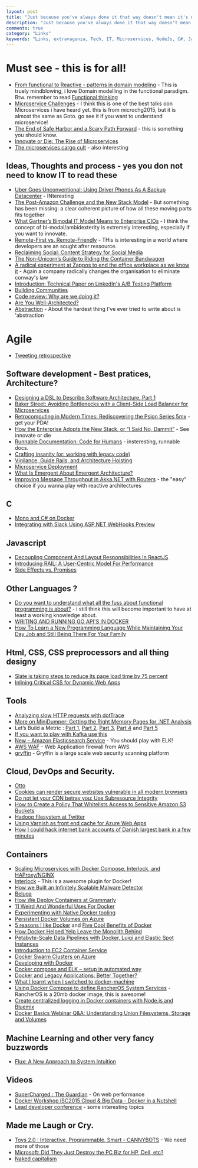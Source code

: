```yaml
---
layout: post
title: "Just because you've always done it that way doesn't mean it's not incredibly stupid."
description: "Just because you've always done it that way doesn't mean it's not incredibly stupid."
comments: true
category: "Links"
keywords: "Links, extravaganza, Tech, IT, Microservices, NodeJs, C#, Javascript, Solution architecture"
---
```

#  Must see - this is for all! #
  * [From functional to Reactive - patterns in domain modeling]() - This is truely mindblowing, i love Domain modelling in the functional paradigm. Btw. remember to read [Functional thinking](#/Development%20Concepts/Functional%20Thinking)
  * [Microservice Challenges](http://www.infoq.com/presentations/microservices-asynchronous-functional) - I think this is one of the best talks oon Microservices i have heard yet. this is from microchg2015, but it is almost the same as Goto. go see it if you want to understand microservice! 
  * [The End of Safe Harbor and a Scary Path Forward](http://lucumr.pocoo.org/2015/10/6/end-of-safe-harbor/) - this is something you should know.
  * [Innovate or Die: The Rise of Microservices](http://blogs.wsj.com/cio/2015/10/05/innovate-or-die-the-rise-of-microservices/)
  * [The microservices cargo cult](http://www.stavros.io/posts/microservices-cargo-cult) - also interesting
 

##  Ideas, Thoughts and process - yes you don not need to know IT to read these  ##
 * [Uber Goes Unconventional: Using Driver Phones As A Backup Datacenter](http://highscalability.com/blog/2015/9/21/uber-goes-unconventional-using-driver-phones-as-a-backup-dat.html?) - INteresting
 * [The Post-Amazon Challenge and the New Stack Model](http://thenewstack.io/post-amazon-challenge-new-stack-model/?) - But something has been missing: a clear coherent picture of how all these moving parts fits together 
 * [What Gartner’s Bimodal IT Model Means to Enterprise CIOs](http://www.cio.com/article/2875803/cio-role/what-gartner-s-bimodal-it-model-means-to-enterprise-cios.html) - I think the concept of bi-modal/ambidexterity is extremely interesting, especially if you want to innovate.
 * [Remote-First vs. Remote-Friendly](http://zachholman.com/posts/remote-first/) - THis is interesting in a world where developers are an sought after ressource.
 * [Reclaiming Social: Content Strategy for Social Media](http://alistapart.com/article/reclaiming-social-content-strategy-for-social-media)
 * [The Non-Unicorn’s Guide to Riding the Container Bandwagon](http://thenewstack.io/the-non-unicorns-guide-to-riding-the-container-bandwagon/)
 * [A radical experiment at Zappos to end the office workplace as we know it](http://www.newrepublic.com/article/122965/can-billion-dollar-corporation-zappos-be-self-organized) - Again a company radically changes the organisation to eliminate conway's law
 * [Introduction: Technical Paper on LinkedIn's A/B Testing Platform](http://engineering.linkedin.com/ab-testing/introduction-technical-paper-linkedins-ab-testing-platform)
 * [Building Communities](https://www.linkedin.com/pulse/building-communities-todd-palino)
 * [Code review: Why are we doing it?](http://www.javacodegeeks.com/2015/09/code-review-why-are-we-doing-it.html)
 * [Are You Well-Architected?](http://d0.awsstatic.com/whitepapers/architecture/AWS_Well-Architected_Framework.pdf)
 * [Abstraction](http://theprogrammersparadox.blogspot.dk/2015/10/abstraction.html) - About the hardest thing I've ever tried to write about is 'abstraction

# Agile #
  * [Tweeting retrospective](https://chodounsky.net/2015/10/01/tweeting-retrospective/)

##  Software development - Best pratices, Architecture? ##
  * [Designing a DSL to Describe Software Architecture, Part 1](https://dzone.com/articles/designing-a-dsl-to-describe-software-architecture)
  * [Baker Street: Avoiding Bottlenecks with a Client-Side Load Balancer for Microservices](http://thenewstack.io/baker-street-avoiding-bottlenecks-with-a-client-side-load-balancer-for-microservices/)
  * [Retrocomputing in Modern Times: Rediscovering the Psion Series 5mx](http://thenewstack.io/retrocomputing-in-modern-times-rediscovering-the-psion-series-5mx/) - get your PDA!
  * [How the Enterprise Adopts the New Stack, or “I Said No, Dammit”](http://thenewstack.io/stack-always-changing/) - See innovate or die
  * [Runnable Documentation: Code for Humans](http://githubengineering.com/runnable-documentation/) - insteresting, runnable docs.
  * [Crafting insanity (or: working with legacy code)](https://www.linkedin.com/pulse/crafting-insanity-working-legacy-code-brendan-drew)
  * [Vigilance, Guide Rails, and Architecture Hoisting](https://www.linkedin.com/pulse/architecture-hoisting-david-max)
  * [Microservice Deployment](http://www.javacodegeeks.com/2015/09/microservice-deployment.html)
  * [What Is Emergent About Emergent Architecture?](https://dzone.com/articles/what-is-emergent-about-emergent-architecture)
  * [Improving Message Throughput in Akka.NET with Routers](http://dontcodetired.com/blog/post/Improving-Message-Throughput-in-AkkaNET-with-Routers.aspx) - the "easy" choice if you wanna play with reactive architectures

##  **C** ##
  * [Mono and C# on Docker](http://dotnetliberty.com/index.php/2015/10/04/mono-and-c-sharp-on-docker-hello-world-in-15-steps/)
  * [Integrating with Slack Using ASP.NET WebHooks Preview](http://blogs.msdn.com/b/webdev/archive/2015/09/06/receiving-slack-webhooks-with-asp-net-webhooks.aspx)

##  Javascript ##
  * [Decoupling Component And Layout Responsibilities In ReactJS](http://www.bennadel.com/blog/2923-decoupling-component-and-layout-responsibilities-in-reactjs.htm)
  * [Introducing RAIL: A User-Centric Model For Performance](http://www.smashingmagazine.com/2015/10/rail-user-centric-model-performance/)
  * [Side Effects vs. Promises](http://www.blueskyonmars.com/2015/10/01/side-effects-vs-promises/?)

##  Other Languages ? ##
  * [Do you want to understand what all the fuss about functional programming is about?](http://fsharpforfunandprofit.com/) - i still think this will become important to have at least a working knowledge about.
  * [WRITING AND RUNNING GO API'S IN DOCKER](http://ewanvalentine.io/writing-and-running-go-apis-in-docker/)
  * [How To Learn a New Programming Language While Maintaining Your Day Job and Still Being There For Your Family](http://rob.conery.io/2015/10/06/how-to-learn-a-new-programming-language-while-maintaining-your-day-job-and-still-being-there-for-your-family/)

##  Html, CSS, CSS preprocessors and all thing designy ##
 * [Slate is taking steps to reduce its page load time by 75 percent](http://www.niemanlab.org/2015/09/slate-is-taking-steps-to-reduce-its-page-load-time-by-75-percent/)
 * [Inlining Critical CSS for Dynamic Web Apps](http://ponyfoo.com/articles/inlining-critical-css)

##  Tools ##
  * [Analyzing slow HTTP requests with dotTrace](http://blog.jetbrains.com/dotnet/2015/09/30/analyzing-slow-http-requests-with-dottrace/)
  * [More on MiniDumper: Getting the Right Memory Pages for .NET Analysis](http://blogs.microsoft.co.il/sasha/2015/09/30/more-on-minidumper-getting-the-right-memory-pages-for-net-analysis/)
  * Let’s Build a Metric : [Part 1](http://blog.ndepend.com/lets-build-a-metric-whats-in-a-metric/), [Part 2](http://blog.ndepend.com/lets-build-a-metric-2-getting-the-units-right/), [Part 3](http://blog.ndepend.com/lets-build-a-metric-3-compositeness/), [Part 4](http://blog.ndepend.com/lets-build-a-metric-4-science-and-experiments/) and [Part 5](http://blog.ndepend.com/lets-build-a-metric-5-flavors-of-lines-of-code/)
  * [If you want to play with Kafka use this](https://hub.docker.com/r/spotify/kafka/)
  * [New – Amazon Elasticsearch Service](https://aws.amazon.com/blogs/aws/new-amazon-elasticsearch-service) - You should play with ELK!
  * [AWS WAF](https://aws.amazon.com/waf/) - Web Application firewall from AWS
  * [gryffin](https://github.com/yahoo/gryffin) - Gryffin is a large scale web security scanning platform

##  Cloud, DevOps and Security.  ##
 * [Otto](https://www.hashicorp.com/blog/otto.html)
 * [Cookies can render secure websites vulnerable in all modern browsers](https://thestack.com/security/2015/09/24/cookies-can-render-secure-websites-vulnerable-in-all-modern-browsers/?)
 * [Do not let your CDN betray you: Use Subresource Integrity](https://hacks.mozilla.org/2015/09/subresource-integrity-in-firefox-43/?)
 * [How to Create a Policy That Whitelists Access to Sensitive Amazon S3 Buckets](http://blogs.aws.amazon.com/security/post/Tx14BCDOC9WO5R4/How-to-Create-a-Policy-That-Whitelists-Access-to-Sensitive-Amazon-S3-Buckets?)
 * [Hadoop filesystem at Twitter](https://blog.twitter.com/2015/hadoop-filesystem-at-twitter)
 * [Using Varnish as front end cache for Azure Web Apps](https://azure.microsoft.com/en-gb/blog/using-varnish-as-front-end-cache-for-azure-web-apps/)
 * [How I could hack internet bank accounts of Danish largest bank in a few minutes](http://sijmen.ruwhof.net/weblog/584-how-i-could-hack-internet-bank-accounts-of-danish-largest-bank-in-a-few-minutes)

## Containers ##
  * [Scaling Microservices with Docker Compose, Interlock, and HAProxy/NGINX](https://bitcontainer.wordpress.com/2015/09/18/scaling-microservices-with-docker-compose-interlock-and-haproxynginx/)
  * [Interlock](https://github.com/ehazlett/interlock) - This is a awesome plugin for Docker!
  * [How we Built an Infinitely Scalable Malware Detector](http://www.scalescale.com/how-we-built-an-infinitely-scalable-malware-detector/)
  * [Beluga](https://github.com/cortexmedia/Beluga?)
  * [How We Deploy Containers at Grammarly](http://tech.grammarly.com/blog/posts/How-We-Deploy-Containers-at-Grammarly.html?)
  * [11 Weird And Wonderful Uses For Docker](https://www.scriptrock.com/articles/top-10-weird-uses-for-docker)
  * [Experimenting with Native Docker tooling](http://container42.com/2015/09/15/experimenting-with-native-docker-tooling)
  * [Persistent Docker Volumes on Azure](https://ahmetalpbalkan.com/blog/persistent-docker-volumes-on-azure)
  * [5 reasons I like Docker](https://medium.com/@sskorc/5-reasons-i-like-docker-e2af75d37696) and [Five Cool Benefits of Docker](http://techtowntraining.com/blog/2015/five-cool-benefits-of-docker/)
  * [How Docker Helped Yelp Leave the Monolith Behind](http://thenewstack.io/docker-helped-yelp-leave-monolith-behind)
  * [Petabyte-Scale Data Pipelines with Docker, Luigi and Elastic Spot Instances](http://tech.adroll.com/blog/data/2015/09/22/data-pipelines-docker.html)
  * [Introduction to EC2 Container Service](http://www.infoq.com/articles/intro-aws-ecs)
  * [Docker Swarm Clusters on Azure](https://azure.microsoft.com/en-us/blog/docker-swarm-clusters-on-azure/)
  * [Developing with Docker](http://engineering.ifttt.com/oss/2015/10/06/developing-with-docker/)
  * [Docker compose and ELK – setup in automated way](http://rafpe.ninja/2015/10/04/docker-compose-elk-automated-setup/)
  * [Docker and Legacy Applications: Better Together?](http://containerjournal.com/2015/09/30/docker-legacy-applications-better-together/)
  * [What I learnt when I switched to docker-machine](https://medium.com/@pixelstack/what-i-learnt-when-i-switched-to-docker-machine-71c4a9d11f4e)
  * [Using Docker Compose to define RancherOS System Services](http://rancher.com/using-docker-compose-to-define-rancheros-system-services/) - RancherOS is a 20mb docker image, this is awesome!
  * [Create centralized logging in Docker containers with Node.js and Bluemix](http://www.ibm.com/developerworks/cloud/library/cl-create-centralized-logging-in-docker-containers-with-bluemix-and-node.js-bluemix/index.html)
  * [Docker Basics Webinar Q&A: Understanding Union Filesystems, Storage and Volumes](https://blog.docker.com/2015/10/docker-basics-webinar-qa/)

## Machine Learning and other very fancy buzzwords ##
  * [Flux: A New Approach to System Intuition](http://techblog.netflix.com/2015/10/flux-new-approach-to-system-intuition.html)

##  Videos ##
  * [SuperCharged : The Guardian](https://www.youtube.com/watch?v=obtCN3Goaw4) - On web performance
  * [Docker Workshop ISC2015 Cloud & Big Data - Docker in a Nutshell](https://www.youtube.com/watch?v=qRNmBbO-D_s&_tmc=JnJW_22cvahemGz-VrPpV-o6AeShsAY4R6CsqV6i5V4)
  * [Lead developer conference](http://2015.theleaddeveloper.com/videos) - some interesting topics

##  Made me Laugh or Cry.  ##
  * [Toys 2.0 : Interactive, Programmable, Smart - CANNYBOTS](https://www.kickstarter.com/projects/1397692060/toys-20-interactive-programmable-smart-cannybots) - We need more of those
  * [Microsoft: Did They Just Destroy the PC Biz for HP, Dell, etc?](http://blogs.barrons.com/techtraderdaily/2015/10/06/microsoft-did-they-just-destroy-the-pc-biz-for-hp-dell-etc/)
  * [Naked capitalism](http://www.economist.com/news/international/21666114-internet-blew-porn-industrys-business-model-apart-its-response-holds-lessons?fsrc=scn/tw/te/pe/ed/nakedcapitalism)
